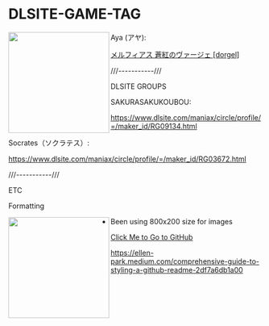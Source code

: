 # DLSITE-GAME-TAG




Aya (アヤ): 
<img align="left" width="200" src="https://i.imgur.com/vAj1odO.png">

[メルフィアス 蒼紅のヴァージェ [dorgel]](https://www.dlsite.com/maniax/announce/=/product_id/RJ345647.html)









///-----------///

DLSITE GROUPS

SAKURASAKUKOUBOU:

https://www.dlsite.com/maniax/circle/profile/=/maker_id/RG09134.html


Socrates（ソクラテス）:

https://www.dlsite.com/maniax/circle/profile/=/maker_id/RG03672.html

///-----------///



ETC

Formatting













<img align="left" width="200" src="https://i.imgur.com/V30Mr6N.gif">



- Been using 800x200 size for images



[Click Me to Go to GitHub](http://github.com)



https://ellen-park.medium.com/comprehensive-guide-to-styling-a-github-readme-2df7a6db1a00



